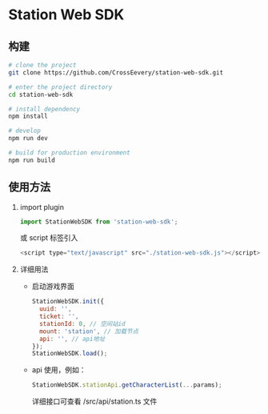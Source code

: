 # Station Web SDK

## 构建

```bash
# clone the project
git clone https://github.com/CrossEevery/station-web-sdk.git

# enter the project directory
cd station-web-sdk

# install dependency
npm install

# develop
npm run dev

# build for production environment
npm run build
```

## 使用方法

1. import plugin

   ```javascript
   import StationWebSDK from 'station-web-sdk';
   ```

   或 script 标签引入

   ```javascript
   <script type="text/javascript" src="./station-web-sdk.js"></script>
   ```

2. 详细用法

   - 启动游戏界面

     ```javascript
     StationWebSDK.init({
       uuid: '',
       ticket: '',
       stationId: 0, // 空间站id
       mount: 'station', // 加载节点
       api: '', // api地址
     });
     StationWebSDK.load();
     ```

   - api 使用，例如：

     ```javascript
     StationWebSDK.stationApi.getCharacterList(...params);
     ```

     详细接口可查看 /src/api/station.ts 文件
